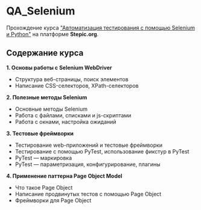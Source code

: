 # QA_Selenium
Прохождение курса ["Автоматизация тестирования с помощью Selenium и Python"](https://stepik.org/course/575/info) на платформе **Stepic.org**.

## Содержание курса
**1. Основы работы с Selenium WebDriver**
* Структура веб-страницы, поиск элементов
* Написание CSS-селекторов, XPath-селекторов

**2. Полезные методы Selenium**
* Основные методы Selenium
* Работа с файлами, списками и js-скриптами
* Работа с окнами, настройка ожиданий
  
**3. Тестовые фреймворки**
* Тестирование web-приложений и тестовые фреймворки
* Тестирование с помощью PyTest, использование фикстур в PyTest
* PyTest — маркировка
* PyTest — параметризация, конфигурирование, плагины

**4. Применение паттерна Page Object Model**
* Что такое Page Object
* Написание продвинутых тестов с помощью Page Object
* Фреймворки для Page Object
